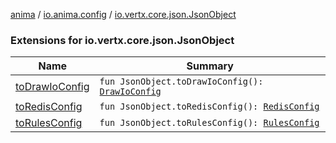 [anima](../../index.md) / [io.anima.config](../index.md) / [io.vertx.core.json.JsonObject](./index.md)

### Extensions for io.vertx.core.json.JsonObject

| Name | Summary |
|---|---|
| [toDrawIoConfig](to-draw-io-config.md) | `fun JsonObject.toDrawIoConfig(): `[`DrawIoConfig`](../-draw-io-config/index.md) |
| [toRedisConfig](to-redis-config.md) | `fun JsonObject.toRedisConfig(): `[`RedisConfig`](../-redis-config/index.md) |
| [toRulesConfig](to-rules-config.md) | `fun JsonObject.toRulesConfig(): `[`RulesConfig`](../-rules-config/index.md) |
